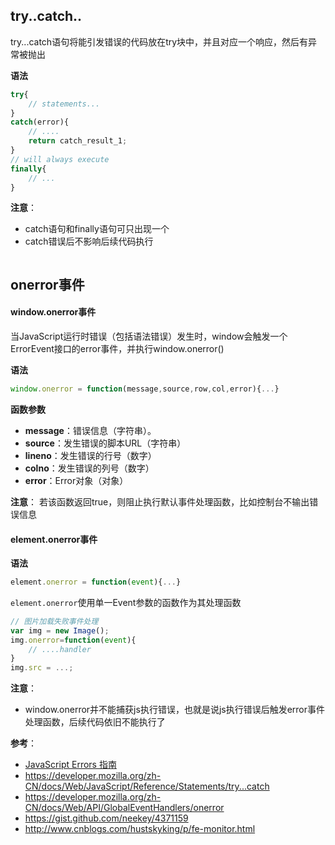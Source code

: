## try..catch..
try...catch语句将能引发错误的代码放在try块中，并且对应一个响应，然后有异常被抛出

**语法**

```js
try{
    // statements...
}
catch(error){
    // ....
    return catch_result_1;
}
// will always execute
finally{
    // ...
}
```

**注意**：
- catch语句和finally语句可只出现一个
- catch错误后不影响后续代码执行

```js

```


## onerror事件
#### window.onerror事件
当JavaScript运行时错误（包括语法错误）发生时，window会触发一个ErrorEvent接口的error事件，并执行window.onerror()

**语法**

```js
window.onerror = function(message,source,row,col,error){...}
```
**函数参数**
- **message**：错误信息（字符串）。
- **source**：发生错误的脚本URL（字符串）
- **lineno**：发生错误的行号（数字）
- **colno**：发生错误的列号（数字）
- **error**：Error对象（对象）

**注意**：
若该函数返回true，则阻止执行默认事件处理函数，比如控制台不输出错误信息


#### element.onerror事件
**语法**

```js
element.onerror = function(event){...}
```
`element.onerror`使用单一Event参数的函数作为其处理函数


```js
// 图片加载失败事件处理
var img = new Image();
img.onerror=function(event){
    // ....handler
}
img.src = ...;
```

**注意**：
- window.onerror并不能捕获js执行错误，也就是说js执行错误后触发error事件处理函数，后续代码依旧不能执行了

**参考**：
- [JavaScript Errors 指南](https://github.com/Jocs/jocs.github.io/issues/1)
- https://developer.mozilla.org/zh-CN/docs/Web/JavaScript/Reference/Statements/try...catch
- https://developer.mozilla.org/zh-CN/docs/Web/API/GlobalEventHandlers/onerror
- https://gist.github.com/neekey/4371159
- http://www.cnblogs.com/hustskyking/p/fe-monitor.html
